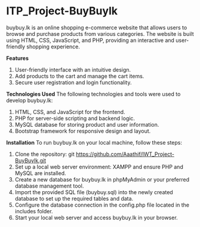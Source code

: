 # ITP_Project-BuyBuylk

buybuy.lk is an online shopping e-commerce website that allows users to browse and purchase products from various categories. The website is built using HTML, CSS, JavaScript, and PHP, providing an interactive and user-friendly shopping experience.

**Features**
  1. User-friendly interface with an intuitive design.
  2. Add products to the cart and manage the cart items.
  3. Secure user registration and login functionality.

**Technologies Used**
The following technologies and tools were used to develop buybuy.lk:

  1. HTML, CSS, and JavaScript for the frontend.
  2. PHP for server-side scripting and backend logic.
  3. MySQL database for storing product and user information.
  4. Bootstrap framework for responsive design and layout.

**Installation**
To run buybuy.lk on your local machine, follow these steps:

  1. Clone the repository: git https://github.com/Aaathif/IWT_Project-BuyBuylk.git
  2. Set up a local web server environment: XAMPP and ensure PHP and MySQL are installed.
  3. Create a new database for buybuy.lk in phpMyAdmin or your preferred database management tool.
  4. Import the provided SQL file (buybuy.sql) into the newly created database to set up the required tables and data.
  5. Configure the database connection in the config.php file located in the includes folder.
  6. Start your local web server and access buybuy.lk in your browser.




